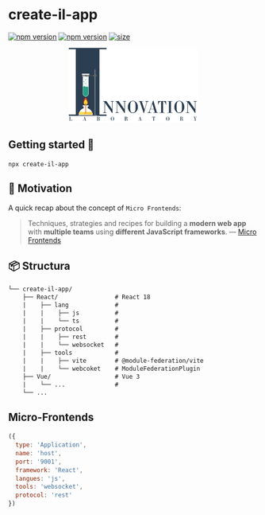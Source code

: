 # create-il-app

[![npm version](https://badge.fury.io/js/create-il-app.svg)](https://badge.fury.io/js/create-il-app) [![npm version](https://img.shields.io/npm/dm/create-il-app.svg)](https://badge.fury.io/js/create-il-app)
[![size][size]][size-url]

<div align="center"><img src="https://github.com/DemonDis/create-il-app/blob/main/images/InnoLab.png" height="150" alt="Innovation lab"></div>

## Getting started 🚀

```
npx create-il-app
```
## 💃 Motivation

A quick recap about the concept of `Micro Frontends`:

> Techniques, strategies and recipes for building a **modern web app** with **multiple teams** using **different JavaScript frameworks**. — [Micro Frontends](https://micro-frontends.org/)


## 📦 Structura
```
└── create-il-app/
    ├── React/                # React 18
    |    ├── lang             # 
    |    |    ├── js          # 
    |    |    └── ts          # 
    |    ├── protocol         # 
    |    |    ├── rest        # 
    |    |    └── websocket   # 
    |    ├── tools            # 
    |    |    ├── vite        # @module-federation/vite
    |    |    └── webcoket    # ModuleFederationPlugin
    ├── Vue/                  # Vue 3
    |    └── ...              # 
    └── ...
```
## Micro-Frontends
```js
({
  type: 'Application',
  name: 'host',
  port: '9001',
  framework: 'React',
  langues: 'js',
  tools: 'websocket',
  protocol: 'rest'
})
```

[size]: https://packagephobia.now.sh/badge?p=create-il-app
[size-url]: https://packagephobia.now.sh/result?p=create-il-app
